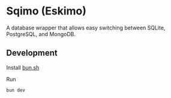 # Sqimo (Eskimo)
A database wrapper that allows easy switching between SQLite, PostgreSQL, and MongoDB.

## Development
Install [bun.sh](https://bun.sh)

Run 
```bash
bun dev
```